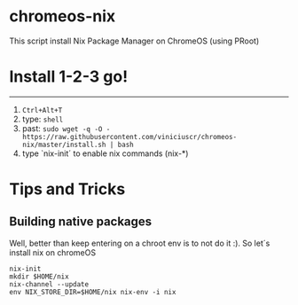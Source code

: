 # chromeos-nix
This script install Nix Package Manager on ChromeOS (using PRoot)

# Install 1-2-3 go!
------
1. `Ctrl+Alt+T`
2. type: `shell`
3. past: `sudo wget -q -O - https://raw.githubusercontent.com/viniciuscr/chromeos-nix/master/install.sh | bash`
4. type `nix-init´ to enable nix commands (nix-*)

# Tips and Tricks
## Building native packages
Well, better than keep entering on a chroot env is to not do it :). 
So let´s install nix on chromeOS
 ~~~
 nix-init 
 mkdir $HOME/nix
 nix-channel --update
 env NIX_STORE_DIR=$HOME/nix nix-env -i nix
 ~~~
